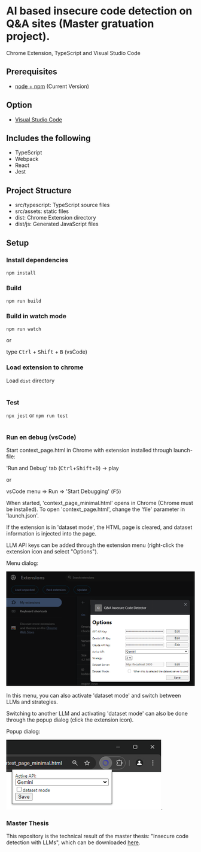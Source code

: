 # AI based insecure code detection on Q&A sites (Master gratuation project).

Chrome Extension, TypeScript and Visual Studio Code

## Prerequisites

* [node + npm](https://nodejs.org/) (Current Version)

## Option

* [Visual Studio Code](https://code.visualstudio.com/)

## Includes the following

* TypeScript
* Webpack
* React
* Jest

## Project Structure

* src/typescript: TypeScript source files
* src/assets: static files
* dist: Chrome Extension directory
* dist/js: Generated JavaScript files

## Setup

### Install dependencies

```
npm install
```

### Build

```
npm run build
```

### Build in watch mode

```
npm run watch
```

or

type <kbd>Ctrl</kbd> + <kbd>Shift</kbd> + <kbd>B</kbd> (vsCode)

### Load extension to chrome

Load `dist` directory
<br>
<br>

### Test

`npx jest` or `npm run test`
<br>
<br>

### Run en debug (vsCode)

Start context_page.html in Chrome with extension installed through launch-file: 

'Run and Debug' tab (<kbd>Ctrl</kbd>+<kbd>Shift</kbd>+<kbd>D</kbd>) -> play 

or

vsCode menu => Run => 'Start Debugging' (<kbd>F5</kbd>)

When started, 'context_page_minimal.html' opens in Chrome (Chrome must be installed). To open 'context_page.html', change the 'file' parameter in 'launch.json'.

If the extension is in 'dataset mode', the HTML page is cleared, and dataset information is injected into the page.

LLM API keys can be added through the extension menu (right-click the extension icon and select "Options"). 

Menu dialog:

![Extension Menu](screenshots/Screenshot_menu.png)

In this menu, you can also activate 'dataset mode' and switch between LLMs and strategies.

Switching to another LLM and activating 'dataset mode' can also be done through the popup dialog (click the extension icon).

Popup dialog:

![Extension Menu](screenshots/Screenshot_popup.png).


### Master Thesis

This repository is the technical result of the master thesis: "Insecure code detection with LLMs", which can be downloaded [here](thesis/InsecureCodeDetection_v2.0.pdf).